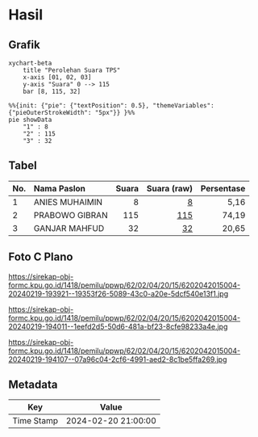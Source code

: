 # Hasil

## Grafik

```mermaid
xychart-beta
    title "Perolehan Suara TPS"
    x-axis [01, 02, 03]
    y-axis "Suara" 0 --> 115
    bar [8, 115, 32]
```

```mermaid
%%{init: {"pie": {"textPosition": 0.5}, "themeVariables": {"pieOuterStrokeWidth": "5px"}} }%%
pie showData
    "1" : 8
    "2" : 115
    "3" : 32
```

## Tabel

| No. | Nama Paslon    | Suara | Suara (raw) | Persentase |
|:--- |:-------------- | -----:| -----------:| ----------:|
| 1   | ANIES MUHAIMIN | 8     | [8][p-1]    | 5,16       |
| 2   | PRABOWO GIBRAN | 115   | [115][p-2]  | 74,19      |
| 3   | GANJAR MAHFUD  | 32    | [32][p-3]   | 20,65      |


[p-1]: https://github.com/gigit-pemilu/pemilu-2024-62-kalimantan-tengah/blob/main/pilpres/hitung-suara/sub/62-kalimantan-tengah/sub/02-kotawaringin-timur/sub/04-parenggean/sub/2015-sari-harapan/sub/004-tps/sub/paslon-1.txt
[p-2]: https://github.com/gigit-pemilu/pemilu-2024-62-kalimantan-tengah/blob/main/pilpres/hitung-suara/sub/62-kalimantan-tengah/sub/02-kotawaringin-timur/sub/04-parenggean/sub/2015-sari-harapan/sub/004-tps/sub/paslon-2.txt
[p-3]: https://github.com/gigit-pemilu/pemilu-2024-62-kalimantan-tengah/blob/main/pilpres/hitung-suara/sub/62-kalimantan-tengah/sub/02-kotawaringin-timur/sub/04-parenggean/sub/2015-sari-harapan/sub/004-tps/sub/paslon-3.txt

## Foto C Plano

https://sirekap-obj-formc.kpu.go.id/1418/pemilu/ppwp/62/02/04/20/15/6202042015004-20240219-193921--19353f26-5089-43c0-a20e-5dcf540e13f1.jpg

https://sirekap-obj-formc.kpu.go.id/1418/pemilu/ppwp/62/02/04/20/15/6202042015004-20240219-194011--1eefd2d5-50d6-481a-bf23-8cfe98233a4e.jpg

https://sirekap-obj-formc.kpu.go.id/1418/pemilu/ppwp/62/02/04/20/15/6202042015004-20240219-194107--07a96c04-2cf6-4991-aed2-8c1be5ffa269.jpg


## Metadata

| Key        | Value               |
| ---------- | ------------------- |
| Time Stamp | 2024-02-20 21:00:00 |



